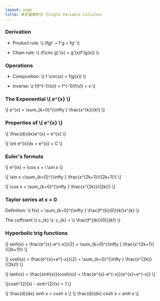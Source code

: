 ```yaml
---
layout: page
title: 单变量微积分（Single Variable Calculus）
---
```


### Derivation

* Product rule: \\( (fg)' = f'g + fg' \\)

* Chain rule: \\( (f\circ g)'(x) = g'(x)f'(g(x)) \\)

### Operations

* Composition: \\( f \circ(x) = f(g(x)) \\)

* Inverse: \\( f(f^{-1}(x)) = f^{-1}(f(x)) = x \\)

### The Exponential \\( e^{x} \\)

\\[ e^{x} = \sum_{k=0}^{\infty } \frac{x^{k}}{k!} \\]

### Properties of \\( e^{x} \\)

\\[ \frac{d}{dx}e^{x} = e^{x} \\]

\\[ \int e^{x}dx = e^{x} + C \\]

### Euler's formula

\\[ e^{ix} = \cos x + i \sin x \\]

\\[ \sin x =\sum_{k=0}^{\infty } \frac{x^{2k+1}}{(2k+1)!} \\]

\\[ \cos x = \sum_{k=0}^{\infty } \frac{x^{2k}}{(2k)!} \\]

### Taylor series at x = 0

Definition: \\( f(x) = \sum_{k=0}^{\infty } \frac{f^{k}(0)}{k!}x^{k} \\)

The coffcient \\( c_{k} \\): c_{k} = \\( \frac{f^{(k)}(0)}{k!} \\)

### Hyperbolic trig functions

\\[ sinh(x) = \frac{e^{x}-e^{-x}}{2} = \sum_{k=0}^{\infty } \frac{x^{2k+1}}{(2k+1)!} \\]

\\[ cosh(x) = \frac{e^{x}+e^{-x}}{2} = \sum_{k=0}^{\infty } \frac{x^{2k}}{(2k)!} \\]

\\[ tanh(x) = \frac{sinh(x)}{cosh(x)} = \frac{e^{x}-e^{-x}}{e^{x}+e^{-x}} \\]

\\[cosh^{2}(x) - sinh^{2}(x) = 1 \\]

\\[ \frac{d}{dx} sinh x = cosh x \\]
\\[ \frac{d}{dx} cosh x = sinh x \\]
